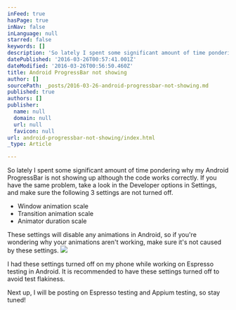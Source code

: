 ```yaml
---
inFeed: true
hasPage: true
inNav: false
inLanguage: null
starred: false
keywords: []
description: 'So lately I spent some significant amount of time pondering why my Android ProgressBar is not showing up although the code works correctly. If you have the same problem, take a look in the Developer options in Settings, and make sure the following 3 settings are not turned off.'
datePublished: '2016-03-26T00:57:41.001Z'
dateModified: '2016-03-26T00:56:50.460Z'
title: Android ProgressBar not showing
author: []
sourcePath: _posts/2016-03-26-android-progressbar-not-showing.md
published: true
authors: []
publisher:
  name: null
  domain: null
  url: null
  favicon: null
url: android-progressbar-not-showing/index.html
_type: Article

---
```

So lately I spent some significant amount of time pondering why my Android ProgressBar is not showing up although the code works correctly. If you have the same problem, take a look in the Developer options in Settings, and make sure the following 3 settings are not turned off.

* Window animation scale
* Transition animation scale
* Animator duration scale

These settings will disable any animations in Android, so if you're wondering why your animations aren't working, make sure it's not caused by these settings.
![](https://the-grid-user-content.s3-us-west-2.amazonaws.com/02d24f70-64e0-43d2-b2c1-3ade77f9b059.png)

I had these settings turned off on my phone while working on Espresso testing in Android. It is recommended to have these settings turned off to avoid test flakiness.

Next up, I will be posting on Espresso testing and Appium testing, so stay tuned!